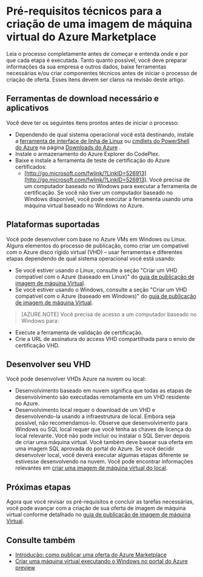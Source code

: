 <properties
   pageTitle="Pré-requisitos técnicos para a criação de uma imagem de máquina virtual do Azure Marketplace | Microsoft Azure"
   description="Compreenda os requisitos para criar e implantar uma imagem de máquina virtual para o Azure Marketplace para que outras pessoas para compra."
   services="marketplace-publishing"
   documentationCenter=""
   authors="HannibalSII"
   manager="hascipio"
   editor=""/>

<tags
  ms.service="marketplace"
  ms.devlang="na"
  ms.topic="article"
  ms.tgt_pltfrm="Azure"
  ms.workload="na"
  ms.date="04/29/2016"
  ms.author="hascipio; v-divte"/>

# <a name="technical-prerequisites-for-creating-a-virtual-machine-image-for-the-azure-marketplace"></a>Pré-requisitos técnicos para a criação de uma imagem de máquina virtual do Azure Marketplace
Leia o processo completamente antes de começar e entenda onde e por que cada etapa é executada. Tanto quanto possível, você deve preparar informações da sua empresa e outros dados, baixe ferramentas necessárias e/ou criar componentes técnicos antes de iniciar o processo de criação de oferta. Esses itens devem ser claros na revisão deste artigo.  

## <a name="download-needed-tools--applications"></a>Ferramentas de download necessário e aplicativos
Você deve ter os seguintes itens prontos antes de iniciar o processo:

- Dependendo de qual sistema operacional você está destinando, instale a [ferramenta de interface de linha de Linux](https://go.microsoft.com/fwlink/?LinkId=253472&clcid=0x409) ou [cmdlets do PowerShell do Azure](https://www.microsoft.com/web/handlers/webpi.ashx/getinstaller/WindowsAzurePowershellGet.3f.3f.3fnew.appids) na página [Downloads do Azure](https://azure.microsoft.com/downloads/) .
- Instale o armazenamento do Azure Explorer do CodePlex.
- Baixe e instale a ferramenta de teste de certificação do Azure certificados:
  - [http://go.microsoft.com/fwlink/?LinkID=526913](http://go.microsoft.com/fwlink/?LinkID=526913). Você precisa de um computador baseado no Windows para executar a ferramenta de certificação. Se você não tiver um computador baseado no Windows disponível, você pode executar a ferramenta usando uma máquina virtual baseado no Windows no Azure.

## <a name="platforms-supported"></a>Plataformas suportadas
Você pode desenvolver com base no Azure VMs em Windows ou Linux. Alguns elementos do processo de publicação, como criar um compatível com o Azure disco rígido virtual (VHD) – usar ferramentas e diferentes etapas dependendo de qual sistema operacional você está usando:  

- Se você estiver usando o Linux, consulte a seção "Criar um VHD compatível com o Azure (baseado em Linux)" do [guia de publicação de imagem de máquina Virtual](marketplace-publishing-vm-image-creation.md).
- Se você estiver usando o Windows, consulte a seção "Criar um VHD compatível com o Azure (baseado em Windows)" do [guia de publicação de imagem de máquina Virtual](marketplace-publishing-vm-image-creation.md).

> [AZURE.NOTE] Você precisa de acesso a um computador baseado no Windows para:
- Execute a ferramenta de validação de certificação.
- Crie a URL de assinatura do access VHD compartilhada para o envio de certificação VHD.

## <a name="develop-your-vhd"></a>Desenvolver seu VHD
Você pode desenvolver VHDs Azure na nuvem ou local:

- Desenvolvimento baseado em nuvem significa que todas as etapas de desenvolvimento são executadas remotamente em um VHD residente no Azure.
- Desenvolvimento local requer o download de um VHD e desenvolvendo-la usando a infraestrutura de local. Embora seja possível, não recomendamos-lo. Observe que desenvolvimento para Windows ou SQL local requer que você tenha as chaves de licença do local relevante. Você não pode incluir ou instalar o SQL Server depois de criar uma máquina virtual. Você também deve basear sua oferta em uma imagem SQL aprovada do portal do Azure. Se você decidir desenvolver local, você deverá executar algumas etapas diferente se estivesse desenvolvendo na nuvem. Você pode encontrar informações relevantes em [criar uma imagem de máquina virtual do local](marketplace-publishing-vm-image-creation-on-premise.md).

## <a name="next-steps"></a>Próximas etapas
Agora que você revisar os pré-requisitos e concluir as tarefas necessárias, você pode avançar com a criação de sua oferta de imagem de máquina virtual conforme detalhado no [guia de publicação de imagem de máquina Virtual](marketplace-publishing-vm-image-creation.md).

## <a name="see-also"></a>Consulte também
- [Introdução: como publicar uma oferta do Azure Marketplace](marketplace-publishing-getting-started.md)
- [Criar uma máquina virtual executando o Windows no portal do Azure preview](../virtual-machines/virtual-machines-windows-hero-tutorial.md)


[link-acct-creation]:marketplace-publishing-accounts-creation-registration.md
